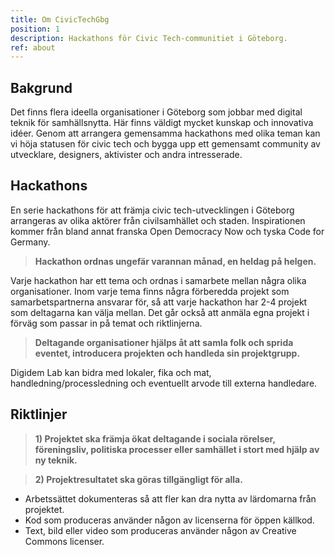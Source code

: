 ```yaml
---
title: Om CivicTechGbg
position: 1
description: Hackathons för Civic Tech-communitiet i Göteborg.
ref: about
---
```


## Bakgrund
Det finns flera ideella organisationer i Göteborg som jobbar med digital teknik för samhällsnytta. Här finns väldigt mycket kunskap och innovativa idéer. Genom att arrangera gemensamma hackathons med olika teman kan vi höja statusen för civic tech och bygga upp ett gemensamt community av utvecklare, designers, aktivister och andra intresserade.

## Hackathons
En serie hackathons för att främja civic tech-utvecklingen i Göteborg arrangeras av olika aktörer från civilsamhället och staden. Inspirationen kommer från bland annat franska Open Democracy Now och tyska Code for Germany.

> **Hackathon ordnas ungefär varannan månad, en heldag på helgen.**

Varje hackathon har ett tema och ordnas i samarbete mellan några olika organisationer. Inom varje tema finns några förberedda projekt som samarbetspartnerna ansvarar för, så att varje hackathon har 2-4 projekt som deltagarna kan välja mellan. Det går också att anmäla egna projekt i förväg som passar in på temat och riktlinjerna.

> **Deltagande organisationer hjälps åt att samla folk och sprida eventet, introducera projekten och handleda sin projektgrupp.**

Digidem Lab kan bidra med lokaler, fika och mat, handledning/processledning och eventuellt arvode till externa handledare.

## Riktlinjer
> **1) Projektet ska främja ökat deltagande i sociala rörelser, föreningsliv, politiska processer eller samhället i stort med hjälp av ny teknik.**

> **2) Projektresultatet ska göras tillgängligt för alla.**

* Arbetssättet dokumenteras så att fler kan dra nytta av lärdomarna från projektet.
* Kod som produceras använder någon av licenserna för öppen källkod.
* Text, bild eller video som produceras använder någon av Creative Commons licenser.
